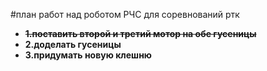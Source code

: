 #план работ над роботом РЧС для соревнований ртк 
- **~~1.поставить второй и третий мотор на обе гусеницы~~**
- **2.доделать гусеницы**
- **3.придумать новую клешню**